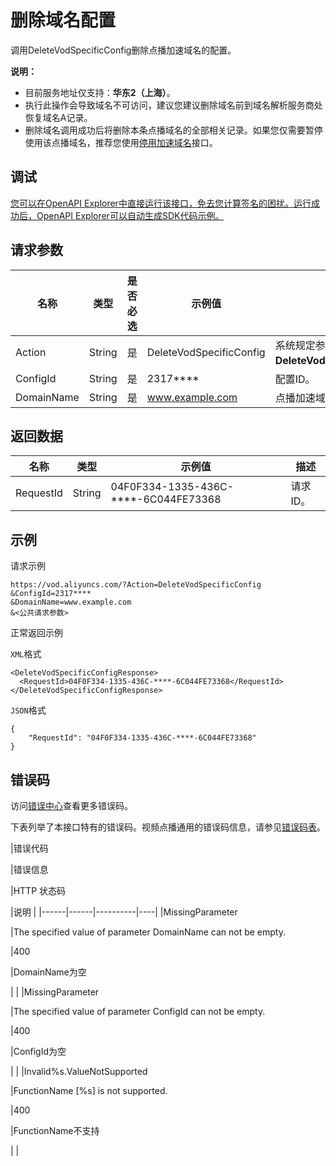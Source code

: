 # 删除域名配置

调用DeleteVodSpecificConfig删除点播加速域名的配置。

**说明：**

-   目前服务地址仅支持：**华东2（上海）**。
-   执行此操作会导致域名不可访问，建议您建议删除域名前到域名解析服务商处恢复域名A记录。
-   删除域名调用成功后将删除本条点播域名的全部相关记录。如果您仅需要暂停使用该点播域名，推荐您使用[停用加速域名](~~120208~~)接口。

## 调试

[您可以在OpenAPI Explorer中直接运行该接口，免去您计算签名的困扰。运行成功后，OpenAPI Explorer可以自动生成SDK代码示例。](https://api.aliyun.com/#product=vod&api=DeleteVodSpecificConfig&type=RPC&version=2017-03-21)

## 请求参数

|名称|类型|是否必选|示例值|描述|
|--|--|----|---|--|
|Action|String|是|DeleteVodSpecificConfig|系统规定参数。取值：**DeleteVodSpecificConfig**。 |
|ConfigId|String|是|2317\*\*\*\*|配置ID。 |
|DomainName|String|是|www.example.com|点播加速域名。 |

## 返回数据

|名称|类型|示例值|描述|
|--|--|---|--|
|RequestId|String|04F0F334-1335-436C-\*\*\*\*-6C044FE73368|请求ID。 |

## 示例

请求示例

```
https://vod.aliyuncs.com/?Action=DeleteVodSpecificConfig
&ConfigId=2317****
&DomainName=www.example.com
&<公共请求参数>
```

正常返回示例

`XML`格式

```
<DeleteVodSpecificConfigResponse>
  <RequestId>04F0F334-1335-436C-****-6C044FE73368</RequestId>
</DeleteVodSpecificConfigResponse>
```

`JSON`格式

```
{
    "RequestId": "04F0F334-1335-436C-****-6C044FE73368"
}
```

## 错误码

访问[错误中心](https://error-center.alibabacloud.com/status/product/vod)查看更多错误码。

下表列举了本接口特有的错误码。视频点播通用的错误码信息，请参见[错误码表](~~52841~~)。

|错误代码

|错误信息

|HTTP 状态码

|说明 |
|------|------|----------|----|
|MissingParameter

|The specified value of parameter DomainName can not be empty.

|400

|DomainName为空

| |
|MissingParameter

|The specified value of parameter ConfigId can not be empty.

|400

|ConfigId为空

| |
|Invalid%s.ValueNotSupported

|FunctionName \[%s\] is not supported.

|400

|FunctionName不支持

| |

